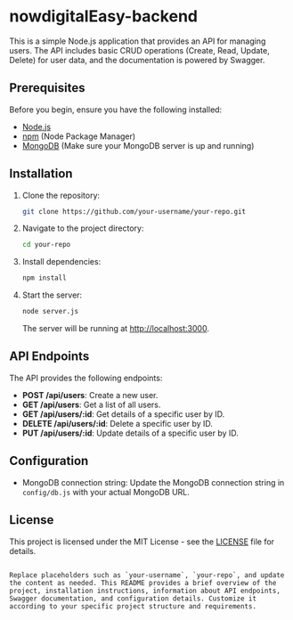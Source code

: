 # nowdigitalEasy-backend


This is a simple Node.js application that provides an API for managing users. The API includes basic CRUD operations (Create, Read, Update, Delete) for user data, and the documentation is powered by Swagger.

## Prerequisites

Before you begin, ensure you have the following installed:

- [Node.js](https://nodejs.org/)
- [npm](https://www.npmjs.com/) (Node Package Manager)
- [MongoDB](https://www.mongodb.com/) (Make sure your MongoDB server is up and running)

## Installation

1. Clone the repository:

   ```bash
   git clone https://github.com/your-username/your-repo.git
   ```

2. Navigate to the project directory:

   ```bash
   cd your-repo
   ```

3. Install dependencies:

   ```bash
   npm install
   ```

4. Start the server:

   ```bash
   node server.js
   ```

   The server will be running at [http://localhost:3000](http://localhost:3000).

## API Endpoints

The API provides the following endpoints:

- **POST /api/users**: Create a new user.
- **GET /api/users**: Get a list of all users.
- **GET /api/users/:id**: Get details of a specific user by ID.
- **DELETE /api/users/:id**: Delete a specific user by ID.
- **PUT /api/users/:id**: Update details of a specific user by ID.


## Configuration

- MongoDB connection string: Update the MongoDB connection string in `config/db.js` with your actual MongoDB URL.

## License

This project is licensed under the MIT License - see the [LICENSE](LICENSE) file for details.
```

Replace placeholders such as `your-username`, `your-repo`, and update the content as needed. This README provides a brief overview of the project, installation instructions, information about API endpoints, Swagger documentation, and configuration details. Customize it according to your specific project structure and requirements.
